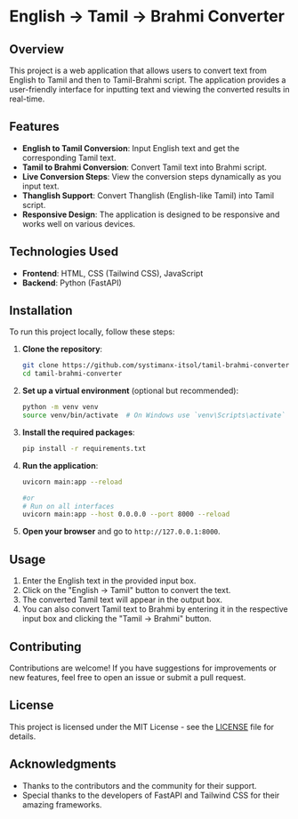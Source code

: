 # English → Tamil → Brahmi Converter

## Overview

This project is a web application that allows users to convert text from English to Tamil and then to Tamil-Brahmi script. The application provides a user-friendly interface for inputting text and viewing the converted results in real-time.

## Features

- **English to Tamil Conversion**: Input English text and get the corresponding Tamil text.
- **Tamil to Brahmi Conversion**: Convert Tamil text into Brahmi script.
- **Live Conversion Steps**: View the conversion steps dynamically as you input text.
- **Thanglish Support**: Convert Thanglish (English-like Tamil) into Tamil script.
- **Responsive Design**: The application is designed to be responsive and works well on various devices.

## Technologies Used

- **Frontend**: HTML, CSS (Tailwind CSS), JavaScript
- **Backend**: Python (FastAPI)


## Installation

To run this project locally, follow these steps:

1. **Clone the repository**:
   ```bash
   git clone https://github.com/systimanx-itsol/tamil-brahmi-converter.git
   cd tamil-brahmi-converter
   ```

2. **Set up a virtual environment** (optional but recommended):
   ```bash
   python -m venv venv
   source venv/bin/activate  # On Windows use `venv\Scripts\activate`
   ```

3. **Install the required packages**:
   ```bash
   pip install -r requirements.txt
   ```

4. **Run the application**:
   ```bash
   uvicorn main:app --reload

   #or
   # Run on all interfaces
   uvicorn main:app --host 0.0.0.0 --port 8000 --reload
   ```

5. **Open your browser** and go to `http://127.0.0.1:8000`.

## Usage

1. Enter the English text in the provided input box.
2. Click on the "English → Tamil" button to convert the text.
3. The converted Tamil text will appear in the output box.
4. You can also convert Tamil text to Brahmi by entering it in the respective input box and clicking the "Tamil → Brahmi" button.

## Contributing

Contributions are welcome! If you have suggestions for improvements or new features, feel free to open an issue or submit a pull request.

## License

This project is licensed under the MIT License - see the [LICENSE](LICENSE) file for details.

## Acknowledgments

- Thanks to the contributors and the community for their support.
- Special thanks to the developers of FastAPI and Tailwind CSS for their amazing frameworks.

